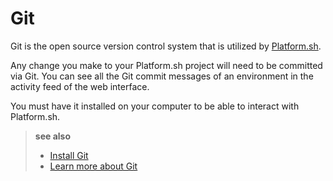 # Git

Git is the open source version control system that is utilized by [Platform.sh](https://platform.sh/).

Any change you make to your Platform.sh project will need to be committed via Git. You can see all the Git commit messages of an environment in the activity feed of the web interface.

You must have it installed on your computer to be able to interact with Platform.sh.

> **see also**
>
> * [Install Git](https://help.github.com/articles/set-up-git/)
> * [Learn more about Git](https://git-scm.com/)



